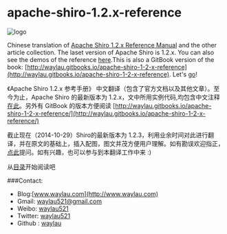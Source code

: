 apache-shiro-1.2.x-reference
============================

![logo](http://i1288.photobucket.com/albums/b484/waylau/waylau%20blog/apache-shiro-logo_zpsbce4a426.png)

Chinese translation of  [Apache Shiro 1.2.x Reference Manual](http://shiro.apache.org/reference) and the other article collection. 
The laset version of Apache Shiro is 1.2.x. You can also see the demos of the reference [here](https://github.com/waylau/apache-shiro-1.2.x-reference-demos/).This is also a GitBook version of the book: [http://waylau.gitbooks.io/apache-shiro-1-2-x-reference](http://waylau.gitbooks.io/apache-shiro-1-2-x-reference).
Let's [go](SUMMARY.md)!

《Apache Shiro 1.2.x 参考手册》 中文翻译（包含了官方文档以及其他文章）。至今为止，Apache Shiro 的最新版本为 1.2.x，文中所用实例代码,均包含中文注释[在此](https://github.com/waylau/apache-shiro-1.2.x-reference-demos/)。另外有 GitBook 的版本方便阅读
[http://waylau.gitbooks.io/apache-shiro-1-2-x-reference/](http://waylau.gitbooks.io/apache-shiro-1-2-x-reference/)

截止现在（2014-10-29）Shiro的最新版本为 1.2.3，利用业余时间对此进行翻译，并在原文的基础上，插入配图，图文并茂方便用户理解。如有勘误欢迎指正，[点此](https://github.com/waylau/apache-shiro-1.2.x-reference/issues)提问。如有兴趣，也可以参与到本翻译工作中来 :)

从[目录](SUMMARY.md)开始阅读吧

###Contact:

* Blog:[www.waylau.com](http://www.waylau.com)
* Gmail: [waylau521@gmail.com](mailto:waylau521@gmail.com)
* Weibo: [waylau521](http://weibo.com/waylau521)
* Twitter: [waylau521](https://twitter.com/waylau521)
* Github : [waylau](https://github.com/waylau)
